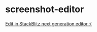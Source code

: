 # screenshot-editor

[Edit in StackBlitz next generation editor ⚡️](https://stackblitz.com/~/github.com/shubasishdas/screenshot-editor)